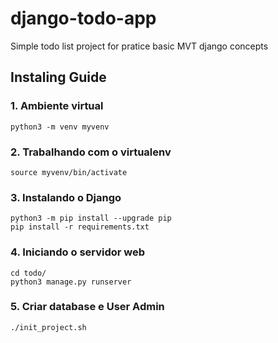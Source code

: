 # django-todo-app
Simple todo list project for pratice basic MVT django concepts
## Instaling Guide
### 1. Ambiente virtual
```console
python3 -m venv myvenv
```

### 2. Trabalhando com o virtualenv
```console
source myvenv/bin/activate
```
### 3. Instalando o Django
```console
python3 -m pip install --upgrade pip
pip install -r requirements.txt
```

### 4. Iniciando o servidor web
```console
cd todo/
python3 manage.py runserver
```

### 5. Criar database e User Admin
```console
./init_project.sh
```